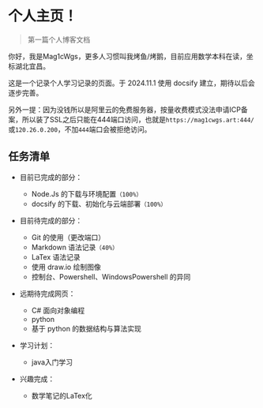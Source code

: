 # 个人主页！

> 第一篇个人博客文档

你好，我是Mag1cWgs，更多人习惯叫我烤鱼/烤鹅，目前应用数学本科在读，坐标湖北宜昌。

这是一个记录个人学习记录的页面。于 2024.11.1 使用 docsify 建立，期待以后会逐步完善。

另外一提：因为没钱所以是阿里云的免费服务器，按量收费模式没法申请ICP备案，所以装了SSL之后只能在444端口访问，也就是```https://mag1cwgs.art:444/```或```120.26.0.200```，不加```444```端口会被拒绝访问。

## 任务清单
- 目前已完成的部分：
    - Node.Js 的下载与环境配置```（100%）```
    - docsify 的下载、初始化与云端部署```（100%）```

- 目前待完成的部分：
    - Git 的使用（更改端口）
    - Markdown 语法记录```（40%）```
    - LaTex 语法记录
    - 使用 draw.io 绘制图像
    - 控制台、Powershell、WindowsPowershell 的异同

- 远期待完成网页：
    - C# 面向对象编程
    - python
    - 基于 python 的数据结构与算法实现


- 学习计划：
    - java入门学习

- 兴趣完成：
    - 数学笔记的LaTex化


